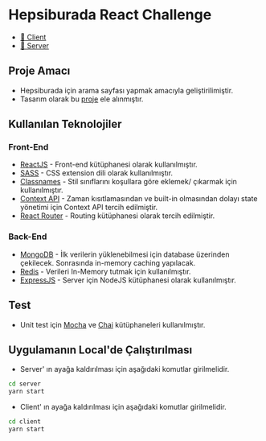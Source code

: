 # Hepsiburada React Challenge

- [🔗 Client](https://hb-react-challenge-frontend.netlify.app)
- [🔗 Server](https://hb-react-challenge-backend.herokuapp.com)

## Proje Amacı

- Hepsiburada için arama sayfası yapmak amacıyla geliştirilimiştir.
- Tasarım olarak bu [proje](https://www.figma.com/file/Wr7Usgaisuz4BPiWM8kuIy/Hepsiburada-Storefront-React-Challange?node-id=1%3A267) ele alınmıştır.

## Kullanılan Teknolojiler

### Front-End

- [ReactJS](https://reactjs.org) - Front-end kütüphanesi olarak kullanılmıştır.
- [SASS](https://sass-lang.com) - CSS extension dili olarak kullanılmıştır.
- [Classnames](https://www.npmjs.com/package/classnames) - Stil sınıflarını koşullara göre eklemek/ çıkarmak için kullanılmıştır.
- [Context API](https://reactjs.org/docs/context.html) - Zaman kısıtlamasından ve built-in olmasından dolayı state yönetimi için Context API tercih edilmiştir.
- [React Router](https://reactrouter.com/) - Routing kütüphanesi olarak tercih edilmiştir.

### Back-End

- [MongoDB](https://www.mongodb.com) - İlk verilerin yüklenebilmesi için database üzerinden çekilecek. Sonrasında in-memory caching yapılacak.
- [Redis](https://redis.io) - Verileri In-Memory tutmak için kullanılmıştır.
- [ExpressJS](http://expressjs.com) - Server için NodeJS kütüphanesi olarak kullanılmıştır.

## Test

- Unit test için [Mocha](https://mochajs.org) ve [Chai](https://www.chaijs.com) kütüphaneleri kullanılmıştır.

## Uygulamanın Local'de Çalıştırılması

- Server' ın ayağa kaldırılması için aşağıdaki komutlar girilmelidir.

```bash
cd server
yarn start
```

- Client' ın ayağa kaldırılması için aşağıdaki komutlar girilmelidir.

```bash
cd client
yarn start
```
